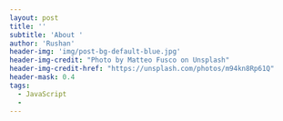 ```yaml
---
layout: post
title: ''
subtitle: 'About '
author: 'Rushan'
header-img: 'img/post-bg-default-blue.jpg'
header-img-credit: "Photo by Matteo Fusco on Unsplash"
header-img-credit-href: "https://unsplash.com/photos/m94kn8Rp61Q"
header-mask: 0.4
tags:
  - JavaScript
  -
---
```

